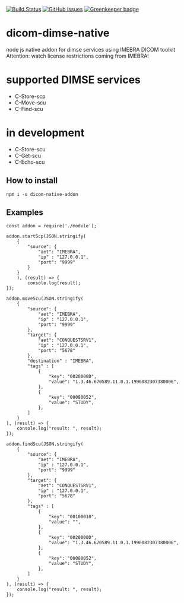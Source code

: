 [![Build Status](https://travis-ci.com/knopkem/dicom-dimse-native.svg?branch=master)](https://travis-ci.com/knopkem/dicom-dimse-native)
[![GitHub issues](https://img.shields.io/github/issues/knopkem/dicom-dimse-native)](https://github.com/knopkem/dicom-dimse-native/issues) 
[![Greenkeeper badge](https://badges.greenkeeper.io/knopkem/dicom-dimse-native.svg)](https://greenkeeper.io/)

# dicom-dimse-native
node js native addon for dimse services using IMEBRA DICOM toolkit 
Attention: watch license restrictions coming from IMEBRA!

# supported DIMSE services
* C-Store-scp
* C-Move-scu
* C-Find-scu

# in development
* C-Store-scu
* C-Get-scu
* C-Echo-scu 

## How to install
```npm i -s dicom-native-addon```

## Examples
```
const addon = require('./module');

addon.startScp(JSON.stringify(
    {
        "source": {
            "aet": "IMEBRA",
            "ip" : "127.0.0.1",
            "port": "9999"
        }
    }   
    ), (result) => {
        console.log(result);
});

addon.moveScu(JSON.stringify(
    {
        "source": {
            "aet": "IMEBRA",
            "ip" : "127.0.0.1",
            "port": "9999"
        },
        "target": {
            "aet": "CONQUESTSRV1",
            "ip" : "127.0.0.1",
            "port": "5678"
        },
        "destination" : "IMEBRA",
        "tags" : [
            {
                "key": "0020000D", 
                "value": "1.3.46.670589.11.0.1.1996082307380006",
            },
            {
                "key": "00080052", 
                "value": "STUDY",
            },
        ]
    }
), (result) => {
    console.log("result: ", result);
});

addon.findScu(JSON.stringify(
    {
        "source": {
            "aet": "IMEBRA",
            "ip" : "127.0.0.1",
            "port": "9999"
        },
        "target": {
            "aet": "CONQUESTSRV1",
            "ip" : "127.0.0.1",
            "port": "5678"
        },
        "tags" : [
            {
                "key": "00100010", 
                "value": "",
            },
            {
                "key": "0020000D", 
                "value": "1.3.46.670589.11.0.1.1996082307380006",
            },
            {
                "key": "00080052", 
                "value": "STUDY",
            },
        ]
    }
), (result) => {
    console.log("result: ", result);
});
```